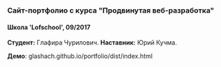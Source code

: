 ### Сайт-портфолио с курса "Продвинутая веб-разработка"

#### Школа 'Lofschool', 09/2017

**Студент:** Глафира Чурилович.
**Наставник:** Юрий Кучма.

**Демо**: glashach.github.io/portfolio/dist/index.html